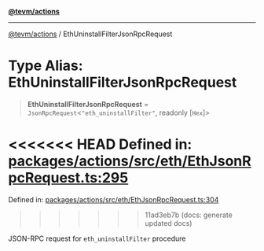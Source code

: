 [**@tevm/actions**](../README.md)

***

[@tevm/actions](../globals.md) / EthUninstallFilterJsonRpcRequest

# Type Alias: EthUninstallFilterJsonRpcRequest

> **EthUninstallFilterJsonRpcRequest** = `JsonRpcRequest`\<`"eth_uninstallFilter"`, readonly \[`Hex`\]\>

<<<<<<< HEAD
Defined in: [packages/actions/src/eth/EthJsonRpcRequest.ts:295](https://github.com/evmts/tevm-monorepo/blob/main/packages/actions/src/eth/EthJsonRpcRequest.ts#L295)
=======
Defined in: [packages/actions/src/eth/EthJsonRpcRequest.ts:304](https://github.com/evmts/tevm-monorepo/blob/main/packages/actions/src/eth/EthJsonRpcRequest.ts#L304)
>>>>>>> 11ad3eb7b (docs: generate updated docs)

JSON-RPC request for `eth_uninstallFilter` procedure
